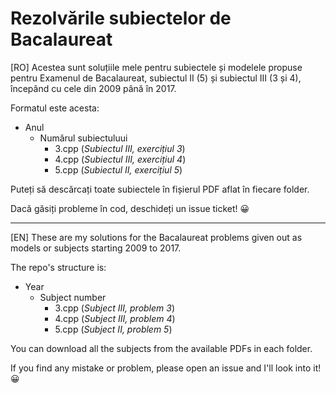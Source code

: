 # Rezolvările subiectelor de Bacalaureat

[RO] Acestea sunt soluțiile mele pentru subiectele și modelele propuse pentru Examenul de Bacalaureat, subiectul II (5) și subiectul III (3 și 4), începând cu cele din 2009 până în 2017.

Formatul este acesta:
- Anul
  - Numărul subiectuluui
    - 3.cpp (_Subiectul III, exercițiul 3_)
    - 4.cpp (_Subiectul III, exercițiul 4_)
    - 5.cpp (_Subiectul II, exercițiul 5_)

Puteți să descărcați toate subiectele în fișierul PDF aflat în fiecare folder.

Dacă găsiți probleme în cod, deschideți un issue ticket! :grinning:
    
--------------------------------------------------------------------------------------------------------------------------------------

[EN] These are my solutions for the Bacalaureat problems given out as models or subjects starting 2009 to 2017.

The repo's structure is:
- Year
  - Subject number
    - 3.cpp (_Subject III, problem 3_)
    - 4.cpp (_Subject III, problem 4_)
    - 5.cpp (_Subject II, problem 5_)

You can download all the subjects from the available PDFs in each folder.

If you find any mistake or problem, please open an issue and I'll look into it! :grinning:

